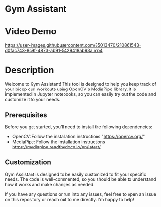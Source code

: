 
# Gym Assistant

# Video Demo 


https://user-images.githubusercontent.com/85013470/210861543-d0fac743-8c9f-4873-ab91-5429418ab93a.mp4




# Description
Welcome to Gym Assistant! This tool is designed to help you keep track of your bicep curl workouts using OpenCV's MediaPipe library. It is implemented in Jupyter notebooks, so you can easily try out the code and customize it to your needs.




## Prerequisites
Before you get started, you'll need to install the following dependencies:

*  OpenCV: Follow the installation instructions "https://opencv.org/"
* MediaPipe: Follow the installation instructions https://mediapipe.readthedocs.io/en/latest/


## Customization
Gym Assistant is designed to be easily customized to fit your specific needs. The code is well-commented, so you should be able to understand how it works and make changes as needed.

If you have any questions or run into any issues, feel free to open an issue on this repository or reach out to me directly. I'm happy to help!
